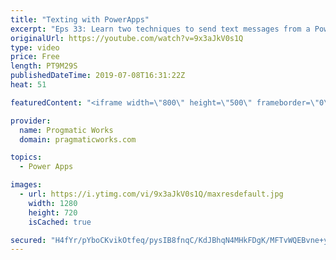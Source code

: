 ```yaml
---
title: "Texting with PowerApps"
excerpt: "Eps 33: Learn two techniques to send text messages from a PowerApp application. One is through a Launch command and the other is with a 3rd party data connector, TxtSync.   For PowerApps training and App Building services, please reach out to us at https://www.pragmaticworks.com  The connector requires"
originalUrl: https://youtube.com/watch?v=9x3aJkV0s1Q
type: video
price: Free
length: PT9M29S
publishedDateTime: 2019-07-08T16:31:22Z
heat: 51

featuredContent: "<iframe width=\"800\" height=\"500\" frameborder=\"0\" src=\"https://www.youtube.com/embed/9x3aJkV0s1Q\" allow=\"accelerometer; autoplay; encrypted-media; gyroscope; picture-in-picture\" allowfullscreen></iframe>"

provider:
  name: Progmatic Works
  domain: pragmaticworks.com

topics:
  - Power Apps

images:
  - url: https://i.ytimg.com/vi/9x3aJkV0s1Q/maxresdefault.jpg
    width: 1280
    height: 720
    isCached: true

secured: "H4fYr/pYboCKvikOtfeq/pysIB8fnqC/KdJBhqN4MHkFDgK/MFTvWQEBvne+yGxKXOpkQQ3hd5+P8vh+fL8Bpeg5fEMXSeRgx1U8nlrQBcsXgZZQowFFFv0WPrA6ALosxXK6IXG+qsBG6ZpJWEssLrIeOGzKnuf0yBW07XgvzGhasSUB6uCkzsCmTi3uOxlsNowYOsp2dbjyQWEa0mnj0fXfHZNkwkFUO0TzDqOEQ5NxMgffzMj7EU5mKQb+efZd3esp2CZCu3PuoWBF7dfWx+3qo+NViiOROJSCeRaupXMK5AOZ5UpBwHD6S/IefmWEKJR+3jvPFCoZEYVFKGkayJk5r3SfI25Tuoyrm09vKsN7CdObJUOkxWG6lBFkzaECmc17HIalOjoIO+uUhHi0Sw==;FC9+9EZCj+iKcfMjoakd+Q=="
---
```


